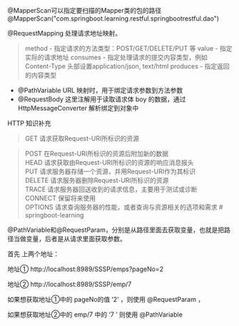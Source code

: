 @MapperScan可以指定要扫描的Mapper类的包的路径  
  @MapperScan("com.springboot.learning.restful.springbootrestful.dao")  
  
@RequestMapping 处理请求地址映射。  
> method - 指定请求的方法类型：POST/GET/DELETE/PUT 等
   value - 指定实际的请求地址
   consumes - 指定处理请求的提交内容类型，例如 Content-Type 头部设置application/json, text/html
   produces - 指定返回的内容类型
   
   
* @PathVariable URL 映射时，用于绑定请求参数到方法参数  
* @RequestBody 这里注解用于读取请求体 boy 的数据，通过 HttpMessageConverter 解析绑定到对象中  


HTTP 知识补充  
> GET            请求获取Request-URI所标识的资源  

> POST          在Request-URI所标识的资源后附加新的数据  
  HEAD         请求获取由Request-URI所标识的资源的响应消息报头  
  PUT            请求服务器存储一个资源，并用Request-URI作为其标识  
  DELETE       请求服务器删除Request-URI所标识的资源  
  TRACE        请求服务器回送收到的请求信息，主要用于测试或诊断  
  CONNECT  保留将来使用  
  OPTIONS   请求查询服务器的性能，或者查询与资源相关的选项和需求  # springboot-learning


@PathVariable和@RequestParam，分别是从路径里面去获取变量，也就是把路径当做变量，后者是从请求里面获取参数。   


首先 上两个地址：

地址①
http://localhost:8989/SSSP/emps?pageNo=2

地址②
http://localhost:8989/SSSP/emp/7


如果想获取地址①中的 pageNo的值 ‘2’ ，则使用  @RequestParam ，

如果想获取地址②中的 emp/7 中的 ‘7 ’   则使用 @PathVariable 